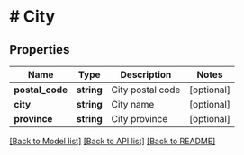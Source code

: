 # # City

## Properties

Name | Type | Description | Notes
------------ | ------------- | ------------- | -------------
**postal_code** | **string** | City postal code | [optional]
**city** | **string** | City name | [optional]
**province** | **string** | City province | [optional]

[[Back to Model list]](../../README.md#models) [[Back to API list]](../../README.md#endpoints) [[Back to README]](../../README.md)

